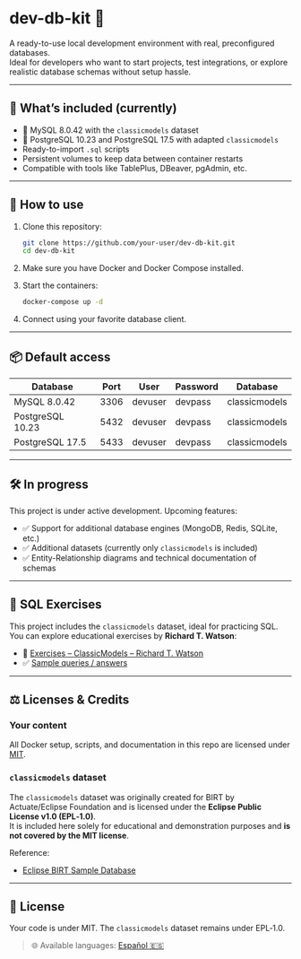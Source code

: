 # dev-db-kit 🧰

A ready-to-use local development environment with real, preconfigured databases.  
Ideal for developers who want to start projects, test integrations, or explore realistic database schemas without setup hassle.

---

## 🚀 What’s included (currently)

- 🐬 MySQL 8.0.42 with the `classicmodels` dataset
- 🐘 PostgreSQL 10.23 and PostgreSQL 17.5 with adapted `classicmodels`
- Ready-to-import `.sql` scripts
- Persistent volumes to keep data between container restarts
- Compatible with tools like TablePlus, DBeaver, pgAdmin, etc.

---

## 🔧 How to use

1. Clone this repository:

   ```bash
   git clone https://github.com/your-user/dev-db-kit.git
   cd dev-db-kit
   ```

2. Make sure you have Docker and Docker Compose installed.

3. Start the containers:

   ```bash
   docker-compose up -d
   ```

4. Connect using your favorite database client.

---

## 📦 Default access

| Database            | Port | User     | Password | Database       |
|---------------------|------|----------|----------|----------------|
| MySQL 8.0.42        | 3306 | devuser  | devpass  | classicmodels  |
| PostgreSQL 10.23    | 5432 | devuser  | devpass  | classicmodels  |
| PostgreSQL 17.5     | 5433 | devuser  | devpass  | classicmodels  |

---

## 🛠️ In progress

This project is under active development. Upcoming features:

- ✅ Support for additional database engines (MongoDB, Redis, SQLite, etc.)
- ✅ Additional datasets (currently only `classicmodels` is included)
- ✅ Entity-Relationship diagrams and technical documentation of schemas

---

## 📘 SQL Exercises

This project includes the `classicmodels` dataset, ideal for practicing SQL.  
You can explore educational exercises by **Richard T. Watson**:

- 📝 [Exercises – ClassicModels – Richard T. Watson](https://www.richardtwatson.com/open/Reader/ClassicModels.html)
- ✅ [Sample queries / answers](https://www.richardtwatson.com/open/private/ClassicModels.html)

---

## ⚖️ Licenses & Credits

### Your content

All Docker setup, scripts, and documentation in this repo are licensed under [MIT](./LICENSE).

### `classicmodels` dataset

The `classicmodels` dataset was originally created for BIRT by Actuate/Eclipse Foundation and is licensed under the **Eclipse Public License v1.0 (EPL‑1.0)**.  
It is included here solely for educational and demonstration purposes and **is not covered by the MIT license**.

Reference:  
- [Eclipse BIRT Sample Database](https://eclipse-birt.github.io/birt-website/docs/template-sample-database/)

---

## 📄 License

Your code is under MIT. The `classicmodels` dataset remains under EPL‑1.0.

> 🌐 Available languages: [Español 🇪🇸](./README.es.md)
